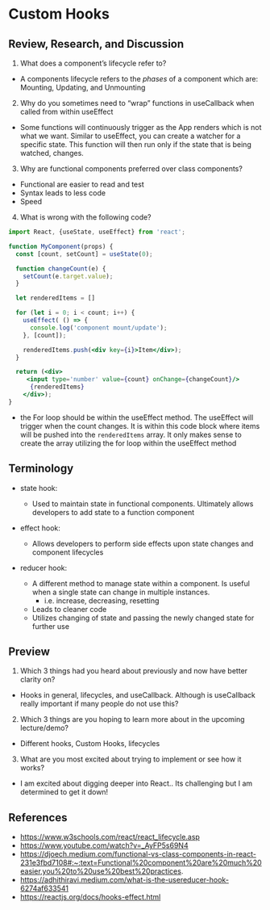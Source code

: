 # Custom Hooks

## Review, Research, and Discussion

1. What does a component’s lifecycle refer to?

- A components lifecycle refers to the *phases* of a component which are: Mounting, Updating, and Unmounting

2. Why do you sometimes need to “wrap” functions in useCallback when called from within useEffect

- Some functions will continuously trigger as the App renders which is not what we want. Similar to useEffect, you can create a watcher for a specific state. This function will then run only if the state that is being watched, changes.

3. Why are functional components preferred over class components?

- Functional are easier to read and test
- Syntax leads to less code
- Speed

4. What is wrong with the following code?

```jsx
import React, {useState, useEffect} from 'react';

function MyComponent(props) {
  const [count, setCount] = useState(0);

  function changeCount(e) {
    setCount(e.target.value);
  }

  let renderedItems = []

  for (let i = 0; i < count; i++) {
    useEffect( () => {
      console.log('component mount/update');
    }, [count]);

    renderedItems.push(<div key={i}>Item</div>);
  }

  return (<div>
     <input type='number' value={count} onChange={changeCount}/>
      {renderedItems}
    </div>);
}
```

- the For loop should be within the useEffect method. The useEffect will trigger when the count changes. It is within this code block where items will be pushed into the `renderedItems` array. It only makes sense to create the array utilizing the for loop within the useEffect method

## Terminology

- state hook:

  - Used to maintain state in functional components. Ultimately allows developers to add state to a function component

- effect hook:

  - Allows developers to perform side effects upon state changes and component lifecycles

- reducer hook:

  - A different method to manage state within a component. Is useful when a single state can change in multiple instances.
    - i.e. increase, decreasing, resetting
  - Leads to cleaner code
  - Utilizes changing of state and passing the newly changed state for further use

## Preview

1. Which 3 things had you heard about previously and now have better clarity on?

- Hooks in general, lifecycles, and useCallback. Although is useCallback really important if many people do not use this?

2. Which 3 things are you hoping to learn more about in the upcoming lecture/demo?

- Different hooks, Custom Hooks, lifecycles

3. What are you most excited about trying to implement or see how it works?

- I am excited about digging deeper into React.. Its challenging but I am determined to get it down!

## References

- https://www.w3schools.com/react/react_lifecycle.asp
- https://www.youtube.com/watch?v=_AyFP5s69N4
- https://djoech.medium.com/functional-vs-class-components-in-react-231e3fbd7108#:~:text=Functional%20component%20are%20much%20easier,you%20to%20use%20best%20practices.
- https://adhithiravi.medium.com/what-is-the-usereducer-hook-6274af633541
- https://reactjs.org/docs/hooks-effect.html
